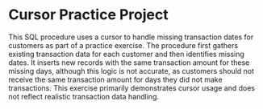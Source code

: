# Cursor Practice Project
This SQL procedure uses a cursor to handle missing transaction dates for customers as part of a practice exercise. The procedure first gathers existing transaction data for each customer and then identifies missing dates. It inserts new records with the same transaction amount for these missing days, although this logic is not accurate, as customers should not receive the same transaction amount for days they did not make transactions. This exercise primarily demonstrates cursor usage and does not reflect realistic transaction data handling.
